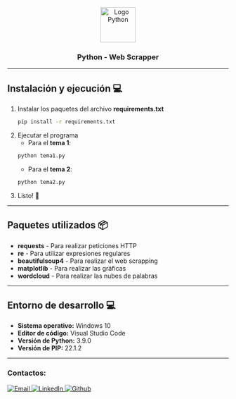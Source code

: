 <!-- Cabecera principal -->
<div align="center">
  <a href="https://www.python.org/">
    <img src="https://cdn.svgporn.com/logos/python.svg" alt="Logo Python" width="80" height="80">
  </a>

  <h3 align="center">Python - Web Scrapper</h3>
</div>



-----------------------------------------------------------------------  
<!-- Instalación -->
## Instalación y ejecución 💻 
1. Instalar los paquetes del archivo **requirements.txt**
    ```sh
    pip install -r requirements.txt
    ```
2. Ejecutar el programa
    + Para el **tema 1**:
    ```sh
    python tema1.py
    ```
    + Para el **tema 2**:
    ```sh
    python tema2.py
    ```
3. Listo! 🎉



-----------------------------------------------------------------------  
<!-- Paquetes utilizados -->
## Paquetes utilizados 📦
+ **requests** - Para realizar peticiones HTTP
+ **re** - Para utilizar expresiones regulares
+ **beautifulsoup4** - Para realizar el web scrapping
+ **matplotlib** - Para realizar las gráficas
+ **wordcloud** - Para realizar las nubes de palabras


-----------------------------------------------------------------------  
<!-- Entorno de desarrollo -->
## Entorno de desarrollo 💻
+ **Sistema operativo:** Windows 10
+ **Editor de código:** Visual Studio Code
+ **Versión de Python:** 3.9.0
+ **Versión de PIP:** 22.1.2

-----------------------------------------------------
<h3>Contactos:</h3> 

<a href="mailto:oscar.moises350@gmail.com?subject=Contact%20via%20Git%20Hub" target="_blank">
  <img src="https://img.shields.io/badge/Gmail-D14836?style=for-the-badge&logo=gmail&logoColor=white" alt="Email">
</a>

<a href="https://www.linkedin.com/in/moisesalvarenga19/" target="_blank">
  <img src="https://img.shields.io/badge/LinkedIn-0077B5?style=for-the-badge&logo=linkedin&logoColor=white" alt="LinkedIn">
</a>

<a href="https://github.com/moises35/" target="_blank">
  <img src="https://img.shields.io/badge/github-%23121011.svg?style=for-the-badge&logo=github&logoColor=white" alt="Github">
</a>

